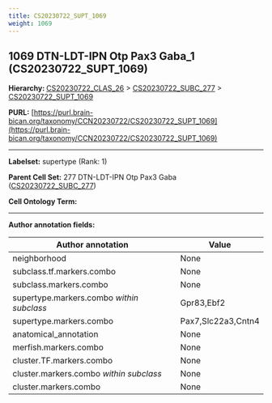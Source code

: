 ```yaml
---
title: CS20230722_SUPT_1069
weight: 1069
---
```

## 1069 DTN-LDT-IPN Otp Pax3 Gaba_1 (CS20230722_SUPT_1069)
<b>Hierarchy: </b>
[CS20230722_CLAS_26](../CS20230722_CLAS_26) >
[CS20230722_SUBC_277](../CS20230722_SUBC_277) >
[CS20230722_SUPT_1069](../CS20230722_SUPT_1069)

**PURL:** [https://purl.brain-bican.org/taxonomy/CCN20230722/CS20230722_SUPT_1069](https://purl.brain-bican.org/taxonomy/CCN20230722/CS20230722_SUPT_1069)

---


**Labelset:** supertype (Rank: 1)

**Parent Cell Set:** 277 DTN-LDT-IPN Otp Pax3 Gaba ([CS20230722_SUBC_277](../CS20230722_SUBC_277))



**Cell Ontology Term:** 

[MARKER GENES.]: #


---

[TRANSFERRED ANNOTATIONS.]: #


[AUTHOR ANNOTATION FIELDS.]: #


**Author annotation fields:**

| Author annotation | Value |
|-------------------|-------|
|neighborhood|None|
|subclass.tf.markers.combo|None|
|subclass.markers.combo|None|
|supertype.markers.combo _within subclass_|Gpr83,Ebf2|
|supertype.markers.combo|Pax7,Slc22a3,Cntn4|
|anatomical_annotation|None|
|merfish.markers.combo|None|
|cluster.TF.markers.combo|None|
|cluster.markers.combo _within subclass_|None|
|cluster.markers.combo|None|
